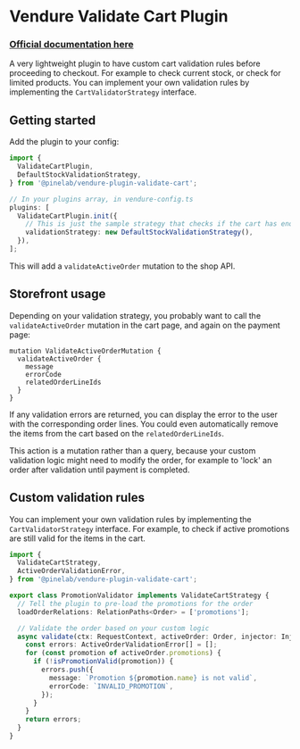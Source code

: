 # Vendure Validate Cart Plugin

### [Official documentation here](https://pinelab-plugins.com/plugin/vendure-plugin-validate-cart)

A very lightweight plugin to have custom cart validation rules before proceeding to checkout. For example to check current stock, or check for limited products. You can implement your own validation rules by implementing the `CartValidatorStrategy` interface.

## Getting started

Add the plugin to your config:

```ts
import {
  ValidateCartPlugin,
  DefaultStockValidationStrategy,
} from '@pinelab/vendure-plugin-validate-cart';

// In your plugins array, in vendure-config.ts
plugins: [
  ValidateCartPlugin.init({
    // This is just the sample strategy that checks if the cart has enough stock for the items in the cart.
    validationStrategy: new DefaultStockValidationStrategy(),
  }),
];
```

This will add a `validateActiveOrder` mutation to the shop API.

## Storefront usage

Depending on your validation strategy, you probably want to call the `validateActiveOrder` mutation in the cart page, and again on the payment page:

```gql
mutation ValidateActiveOrderMutation {
  validateActiveOrder {
    message
    errorCode
    relatedOrderLineIds
  }
}
```

If any validation errors are returned, you can display the error to the user with the corresponding order lines. You could even automatically remove the items from the cart based on the `relatedOrderLineIds`.

This action is a mutation rather than a query, because your custom validation logic might need to modify the order, for example to 'lock' an order after validation until payment is completed.

## Custom validation rules

You can implement your own validation rules by implementing the `CartValidatorStrategy` interface. For example, to check if active promotions are still valid for the items in the cart.

```ts
import {
  ValidateCartStrategy,
  ActiveOrderValidationError,
} from '@pinelab/vendure-plugin-validate-cart';

export class PromotionValidator implements ValidateCartStrategy {
  // Tell the plugin to pre-load the promotions for the order
  loadOrderRelations: RelationPaths<Order> = ['promotions'];

  // Validate the order based on your custom logic
  async validate(ctx: RequestContext, activeOrder: Order, injector: Injector) {
    const errors: ActiveOrderValidationError[] = [];
    for (const promotion of activeOrder.promotions) {
      if (!isPromotionValid(promotion)) {
        errors.push({
          message: `Promotion ${promotion.name} is not valid`,
          errorCode: `INVALID_PROMOTION`,
        });
      }
    }
    return errors;
  }
}
```
